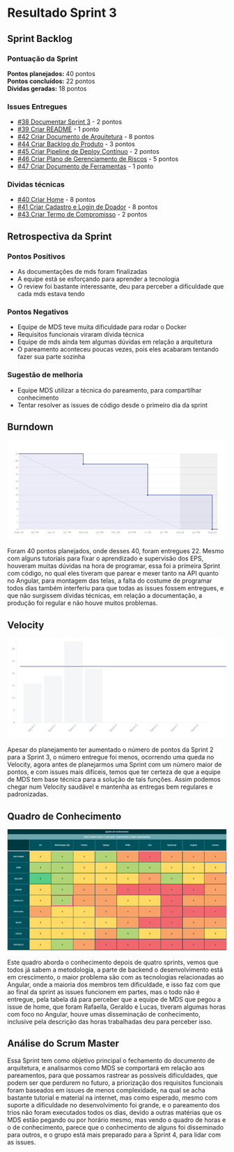 # Resultado Sprint 3

## Sprint Backlog

### Pontuação da Sprint

**Pontos planejados:** 40 pontos  
**Pontos concluídos:** 22 pontos  
**Dívidas geradas:** 18 pontos  

### Issues Entregues

- [#38 Documentar Sprint 3](https://github.com/fga-eps-mds/2019.2-FoodCare/issues/38) - 2 pontos
- [#39 Criar README](https://github.com/fga-eps-mds/2019.2-FoodCare/issues/39) - 1 ponto
- [#42 Criar Documento de Arquitetura](https://github.com/fga-eps-mds/2019.2-FoodCare/issues/42) - 8 pontos
- [#44 Criar Backlog do Produto](https://github.com/fga-eps-mds/2019.2-FoodCare/issues/44) - 3 pontos
- [#45 Criar Pipeline de Deploy Contínuo](https://github.com/fga-eps-mds/2019.2-FoodCare/issues/45) - 2 pontos
- [#46 Criar Plano de Gerenciamento de Riscos](https://github.com/fga-eps-mds/2019.2-FoodCare/issues/46) - 5 pontos
- [#47 Criar Documento de Ferramentas](https://github.com/fga-eps-mds/2019.2-FoodCare/issues/47) - 1 ponto

### Dividas técnicas

- [#40 Criar Home](https://github.com/fga-eps-mds/2019.2-FoodCare/issues/40) - 8 pontos
- [#41 Criar Cadastro e Login de Doador](https://github.com/fga-eps-mds/2019.2-FoodCare/issues/41) - 8 pontos
- [#43 Criar Termo de Compromisso](https://github.com/fga-eps-mds/2019.2-FoodCare/issues/43) - 2 pontos

## Retrospectiva da Sprint

### Pontos Positivos

- As documentações de mds foram finalizadas
- A equipe está se esforçando para aprender a tecnologia
- O review foi bastante interessante, deu para perceber a dificuldade que cada mds estava tendo

### Pontos Negativos

- Equipe de MDS teve muita dificuldade para rodar o Docker
- Requisitos funcionais viraram dívida técnica
- Equipe de mds ainda tem algumas dúvidas em relação a arquitetura
- O pareamento aconteceu poucas vezes, pois eles acabaram tentando fazer sua parte sozinha

### Sugestão de melhoria

- Equipe MDS utilizar a técnica do pareamento, para compartilhar conhecimento
- Tentar resolver as issues de código desde o primeiro dia da sprint

## Burndown

![Burndown](img/burndown_3.png)

Foram 40 pontos planejados, onde desses 40, foram entregues 22. Mesmo com alguns tutoriais para fixar o aprendizado e supervisão dos EPS, houveram muitas dúvidas na hora de programar, essa foi a primeira Sprint com código, no qual eles tiveram que parear e mexer tanto na API quanto no Angular, para montagem das telas, a falta do costume de programar todos dias também interferiu para que todas as issues fossem entregues, e que não surgissem dívidas técnicas, em relação a documentação, a produção foi regular e não houve muitos problemas.

## Velocity

![Velocity](img/velocity_3.png)

Apesar do planejamento ter aumentado o número de pontos da Sprint 2 para a Sprint 3, o número entregue foi menos, ocorrendo uma queda no Velocity, agora antes de planejarmos uma Sprint com um número maior de pontos, e com issues mais difíceis, temos que ter certeza de que a equipe de MDS tem base técnica para a solução de tais funções. Assim podemos chegar num Velocity saudável e mantenha as entregas bem regulares e padronizadas.

## Quadro de Conhecimento

![Quadro de conhecimento](img/conhecimento_3.png)

Este quadro aborda o conhecimento depois de quatro sprints, vemos que todos já sabem a metodologia, a parte de backend o desenvolvimento está em crescimento, o maior problema são com as tecnologias relacionadas ao Angular, onde a maioria dos membros tem dificuldade, e isso faz com que ao final da sprint as issues funcionem em partes, mas o todo não é entregue, pela tabela dá para perceber que a equipe de MDS que pegou a issue de home, que foram Rafaella, Geraldo e Lucas, tiveram algumas horas com foco no Angular, houve umas disseminação de conhecimento, inclusive pela descrição das horas trabalhadas deu para perceber isso.

<!-- ## Burndown de Risco

![Burndown de Risco](img3/risco_3.png)

Esse tópico faz com que possamos analisar todos os possíveis riscos de cada Sprint, e ver como esses riscos se comportam conforme as Sprints vão passando, vendo se as ações para diminuir os pontos por riscos e a maturidade da equipe criam uma queda progressiva das linhas do gráfico. Nesse primeiro gráfico, os maiores riscos são a dificuldade da equipe de MDS com as tecnologias(Docker, Django Rest e Angular), a comunicação entre os membros, que é extremamente necessário para o pareamento ser um sucesso, e atraso nas entregas, por essa ser a primeira Sprint no qual MDS irá usar os conhecimentos dos DOJOS e estudos individuais para desenvolver os requisitos funcionais. -->

## Análise do Scrum Master

Essa Sprint tem como objetivo principal o fechamento do documento de arquitetura, e analisarmos como MDS se comportará em relação aos pareamentos, para que possamos rastrear as possíveis dificuldades, que podem ser que perdurem no futuro, a priorização dos requisitos funcionais foram baseados em issues de menos complexidade, na qual se acha bastante tutorial e material na internet, mas como esperado, mesmo com suporte a dificuldade no desenvolvimento foi grande, e o pareamento dos trios não foram executados todos os dias, devido a outras matérias que os MDS estão pegando ou por horário mesmo, mas vendo o quadro de horas e o de conhecimento, parece que o conhecimento de alguns foi disseminado para outros, e o grupo está mais preparado para a Sprint 4, para lidar com as issues.
